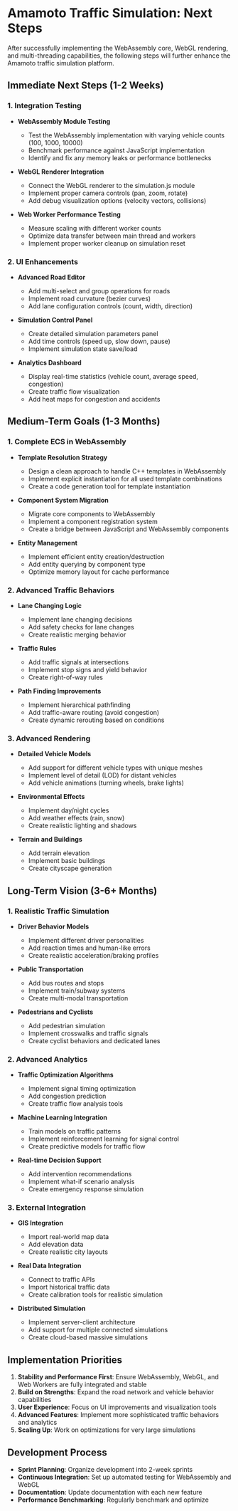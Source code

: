 # Amamoto Traffic Simulation: Next Steps

After successfully implementing the WebAssembly core, WebGL rendering, and multi-threading capabilities, the following steps will further enhance the Amamoto traffic simulation platform.

## Immediate Next Steps (1-2 Weeks)

### 1. Integration Testing

- **WebAssembly Module Testing**
  - Test the WebAssembly implementation with varying vehicle counts (100, 1000, 10000)
  - Benchmark performance against JavaScript implementation
  - Identify and fix any memory leaks or performance bottlenecks

- **WebGL Renderer Integration**
  - Connect the WebGL renderer to the simulation.js module
  - Implement proper camera controls (pan, zoom, rotate)
  - Add debug visualization options (velocity vectors, collisions)

- **Web Worker Performance Testing**
  - Measure scaling with different worker counts
  - Optimize data transfer between main thread and workers
  - Implement proper worker cleanup on simulation reset

### 2. UI Enhancements

- **Advanced Road Editor**
  - Add multi-select and group operations for roads
  - Implement road curvature (bezier curves)
  - Add lane configuration controls (count, width, direction)

- **Simulation Control Panel**
  - Create detailed simulation parameters panel
  - Add time controls (speed up, slow down, pause)
  - Implement simulation state save/load

- **Analytics Dashboard**
  - Display real-time statistics (vehicle count, average speed, congestion)
  - Create traffic flow visualization
  - Add heat maps for congestion and accidents

## Medium-Term Goals (1-3 Months)

### 1. Complete ECS in WebAssembly

- **Template Resolution Strategy**
  - Design a clean approach to handle C++ templates in WebAssembly
  - Implement explicit instantiation for all used template combinations
  - Create a code generation tool for template instantiation

- **Component System Migration**
  - Migrate core components to WebAssembly
  - Implement a component registration system
  - Create a bridge between JavaScript and WebAssembly components

- **Entity Management**
  - Implement efficient entity creation/destruction
  - Add entity querying by component type
  - Optimize memory layout for cache performance

### 2. Advanced Traffic Behaviors

- **Lane Changing Logic**
  - Implement lane changing decisions
  - Add safety checks for lane changes
  - Create realistic merging behavior

- **Traffic Rules**
  - Add traffic signals at intersections
  - Implement stop signs and yield behavior
  - Create right-of-way rules

- **Path Finding Improvements**
  - Implement hierarchical pathfinding
  - Add traffic-aware routing (avoid congestion)
  - Create dynamic rerouting based on conditions

### 3. Advanced Rendering

- **Detailed Vehicle Models**
  - Add support for different vehicle types with unique meshes
  - Implement level of detail (LOD) for distant vehicles
  - Add vehicle animations (turning wheels, brake lights)

- **Environmental Effects**
  - Implement day/night cycles
  - Add weather effects (rain, snow)
  - Create realistic lighting and shadows

- **Terrain and Buildings**
  - Add terrain elevation
  - Implement basic buildings
  - Create cityscape generation

## Long-Term Vision (3-6+ Months)

### 1. Realistic Traffic Simulation

- **Driver Behavior Models**
  - Implement different driver personalities
  - Add reaction times and human-like errors
  - Create realistic acceleration/braking profiles

- **Public Transportation**
  - Add bus routes and stops
  - Implement train/subway systems
  - Create multi-modal transportation

- **Pedestrians and Cyclists**
  - Add pedestrian simulation
  - Implement crosswalks and traffic signals
  - Create cyclist behaviors and dedicated lanes

### 2. Advanced Analytics

- **Traffic Optimization Algorithms**
  - Implement signal timing optimization
  - Add congestion prediction
  - Create traffic flow analysis tools

- **Machine Learning Integration**
  - Train models on traffic patterns
  - Implement reinforcement learning for signal control
  - Create predictive models for traffic flow

- **Real-time Decision Support**
  - Add intervention recommendations
  - Implement what-if scenario analysis
  - Create emergency response simulation

### 3. External Integration

- **GIS Integration**
  - Import real-world map data
  - Add elevation data
  - Create realistic city layouts

- **Real Data Integration**
  - Connect to traffic APIs
  - Import historical traffic data
  - Create calibration tools for realistic simulation

- **Distributed Simulation**
  - Implement server-client architecture
  - Add support for multiple connected simulations
  - Create cloud-based massive simulations

## Implementation Priorities

1. **Stability and Performance First**: Ensure WebAssembly, WebGL, and Web Workers are fully integrated and stable
2. **Build on Strengths**: Expand the road network and vehicle behavior capabilities
3. **User Experience**: Focus on UI improvements and visualization tools
4. **Advanced Features**: Implement more sophisticated traffic behaviors and analytics
5. **Scaling Up**: Work on optimizations for very large simulations

## Development Process

- **Sprint Planning**: Organize development into 2-week sprints
- **Continuous Integration**: Set up automated testing for WebAssembly and WebGL
- **Documentation**: Update documentation with each new feature
- **Performance Benchmarking**: Regularly benchmark and optimize